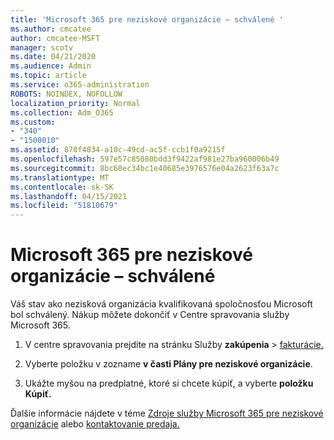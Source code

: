 ```yaml
---
title: 'Microsoft 365 pre neziskové organizácie – schválené '
ms.author: cmcatee
author: cmcatee-MSFT
manager: scotv
ms.date: 04/21/2020
ms.audience: Admin
ms.topic: article
ms.service: o365-administration
ROBOTS: NOINDEX, NOFOLLOW
localization_priority: Normal
ms.collection: Adm_O365
ms.custom:
- "340"
- "1500010"
ms.assetid: 870f4834-a10c-49cd-ac5f-ccb1f0a9215f
ms.openlocfilehash: 597e57c85080bdd3f9422af981e27ba960006b49
ms.sourcegitcommit: 8bc60ec34bc1e40685e3976576e04a2623f63a7c
ms.translationtype: MT
ms.contentlocale: sk-SK
ms.lasthandoff: 04/15/2021
ms.locfileid: "51810679"
---
```

# <a name="microsoft-365-for-nonprofits---approved"></a>Microsoft 365 pre neziskové organizácie – schválené

Váš stav ako nezisková organizácia kvalifikovaná spoločnosťou Microsoft bol schválený. Nákup môžete dokončiť v Centre spravovania služby Microsoft 365.

1. V centre spravovania prejdite na stránku Služby **zakúpenia** \> [fakturácie.](https://go.microsoft.com/fwlink/p/?linkid=868433)

2. Vyberte položku v zozname **v časti Plány pre neziskové organizácie**.

3. Ukážte myšou na predplatné, ktoré si chcete kúpiť, a vyberte **položku Kúpiť.**

Ďalšie informácie nájdete v téme [Zdroje služby Microsoft 365 pre neziskové organizácie](https://www.microsoft.com/nonprofits/microsoft-365) alebo [kontaktovanie predaja.](https://www.microsoft.com/nonprofits/contact-us)
